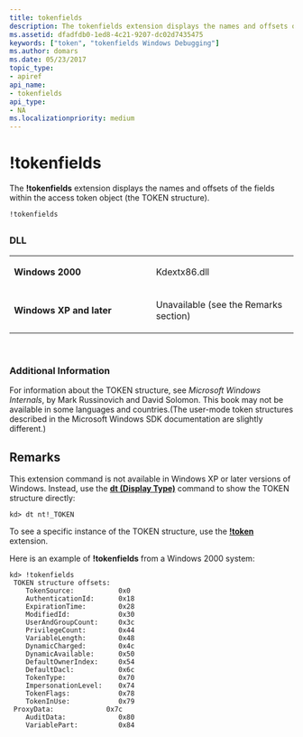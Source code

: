 ```yaml
---
title: tokenfields
description: The tokenfields extension displays the names and offsets of the fields within the access token object (the TOKEN structure).
ms.assetid: dfadfdb0-1ed8-4c21-9207-dc02d7435475
keywords: ["token", "tokenfields Windows Debugging"]
ms.author: domars
ms.date: 05/23/2017
topic_type:
- apiref
api_name:
- tokenfields
api_type:
- NA
ms.localizationpriority: medium
---
```


# !tokenfields


The **!tokenfields** extension displays the names and offsets of the fields within the access token object (the TOKEN structure).

```
!tokenfields
```

## <span id="ddk__tokenfields_dbg"></span><span id="DDK__TOKENFIELDS_DBG"></span>


### <span id="DLL"></span><span id="dll"></span>DLL

<table>
<colgroup>
<col width="50%" />
<col width="50%" />
</colgroup>
<tbody>
<tr class="odd">
<td align="left"><p><strong>Windows 2000</strong></p></td>
<td align="left"><p>Kdextx86.dll</p></td>
</tr>
<tr class="even">
<td align="left"><p><strong>Windows XP and later</strong></p></td>
<td align="left"><p>Unavailable (see the Remarks section)</p></td>
</tr>
</tbody>
</table>

 

### <span id="Additional_Information"></span><span id="additional_information"></span><span id="ADDITIONAL_INFORMATION"></span>Additional Information

For information about the TOKEN structure, see *Microsoft Windows Internals*, by Mark Russinovich and David Solomon. This book may not be available in some languages and countries.(The user-mode token structures described in the Microsoft Windows SDK documentation are slightly different.)

Remarks
-------

This extension command is not available in Windows XP or later versions of Windows. Instead, use the [**dt (Display Type)**](dt--display-type-.md) command to show the TOKEN structure directly:

```
kd> dt nt!_TOKEN 
```

To see a specific instance of the TOKEN structure, use the [**!token**](-token.md) extension.

Here is an example of **!tokenfields** from a Windows 2000 system:

```
kd> !tokenfields
 TOKEN structure offsets:
    TokenSource:           0x0
    AuthenticationId:      0x18
    ExpirationTime:        0x28
    ModifiedId:            0x30
    UserAndGroupCount:     0x3c
    PrivilegeCount:        0x44
    VariableLength:        0x48
    DynamicCharged:        0x4c
    DynamicAvailable:      0x50
    DefaultOwnerIndex:     0x54
    DefaultDacl:           0x6c
    TokenType:             0x70
    ImpersonationLevel:    0x74
    TokenFlags:            0x78
    TokenInUse:            0x79
 ProxyData:             0x7c
    AuditData:             0x80
    VariablePart:          0x84
```

 

 





